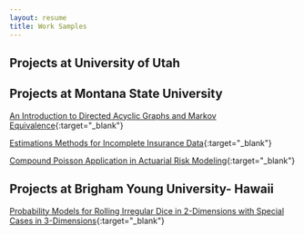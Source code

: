 ```yaml
---
layout: resume
title: Work Samples
---
```


## Projects at University of Utah

## Projects at Montana State University

[An Introduction to Directed Acyclic Graphs and Markov Equivalence](throolin_writingproject.pdf){:target="_blank"}

[Estimations Methods for Incomplete Insurance Data](censoredEstimation.pdf){:target="_blank"}

[Compound Poisson Application in Actuarial Risk Modeling](CompoundPoisson.pdf){:target="_blank"}

## Projects at Brigham Young University- Hawaii
[Probability Models for Rolling Irregular Dice in 2-Dimensions with Special Cases in 3-Dimensions](shaved_die.pdf){:target="_blank"}
